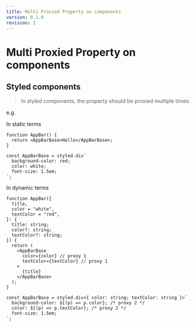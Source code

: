 ```yaml
---
title: Multi Proxied Property on components
version: 0.1.0
revision: 1
---
```


# Multi Proxied Property on components

## Styled components

> In styled components, the property should be proxied multiple times.

e.g.

In static terms

```tsx
function AppBar() {
  return <AppBarBase>Hello</AppBarBase>;
}

const AppBarBase = styled.div`
  background-color: red;
  color: white;
  font-size: 1.5em;
`;
```

In dynamic terms

```tsx
function AppBar({
  title,
  color = "white",
  textColor = "red",
}: {
  title: string;
  color?: string;
  textColor?: string;
}) {
  return (
    <AppBarBase
      color={color} // proxy 1
      textColor={textColor} // proxy 1
    >
      {title}
    </AppBarBase>
  );
}

const AppBarBase = styled.div<{ color: string; textColor: string }>`
  background-color: ${(p) => p.color}; /* proxy 2 */
  color: ${(p) => p.textColor}; /* proxy 2 */
  font-size: 1.5em;
`;
```
